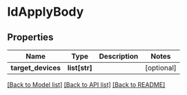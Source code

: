 # IdApplyBody

## Properties
Name | Type | Description | Notes
------------ | ------------- | ------------- | -------------
**target_devices** | **list[str]** |  | [optional] 

[[Back to Model list]](../README.md#documentation-for-models) [[Back to API list]](../README.md#documentation-for-api-endpoints) [[Back to README]](../README.md)

